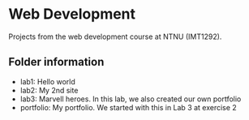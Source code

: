 # Web Development
Projects from the web development course at NTNU (IMT1292).

## Folder information
- lab1: Hello world
- lab2: My 2nd site
- lab3: Marvell heroes. In this lab, we also created our own portfolio
- portfolio: My portfolio. We started with this in Lab 3 at exercise 2

